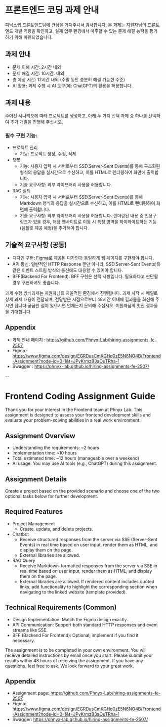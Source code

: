 # 프론트엔드 코딩 과제 안내
피닉스랩 프론트엔드팀에 관심을 가져주셔서 감사합니다. 본 과제는 지원자님의 프론트엔드 개발 역량을 확인하고, 실제 업무 환경에서 마주할 수 있는 문제 해결 능력을 평가하기 위해 마련되었습니다.
## 과제 안내
- 문제 이해 시간: 2시간 내외
- 문제 해결 시간: 10시간. 내외
- 총 예상 시간: 12시간 내외 (주말 동안 충분히 해결 가능한 수준)
- AI 활용: 과제 수행 시 AI 도구(예: ChatGPT)의 활용을 허용합니다.
## 과제 내용
주어진 시나리오에 따라 프로젝트를 생성하고, 아래 두 가지 선택 과제 중 하나를 선택하여 추가 개발을 진행해 주십시오.
### 필수 구현 기능:
- 프로젝트 관리
  - 기능: 프로젝트 생성, 수정, 삭제
- 챗봇
  - 기능: 사용자 입력 시 서버로부터 SSE(Server-Sent Events)를 통해 구조화된 형식의 응답을 실시간으로 수신하고, 이를 HTML로 렌더링하여 화면에 출력합니다.
  - 기술 요구사항: 외부 라이브러리 사용을 허용합니다.
- RAG 질의
  - 기능: 사용자 입력 시 서버로부터 SSE(Server-Sent Events)를 통해 Markdown 형식의 응답을 실시간으로 수신하고, 이를 HTML로 렌더링하여 화면에 출력합니다.
  - 기술 요구사항: 외부 라이브러리 사용을 허용합니다. 렌더링된 내용 중 인용구 링크가 있을 경우, 해당 웹사이트로 이동 시 특정 영역을 하이라이트하는 기능(템플릿 제공 예정)을 추가해야 합니다.
## 기술적 요구사항 (공통)
- 디자인 구현: Figma로 제공된 디자인과 동일하게 웹 페이지를 구현해야 합니다.
- API 통신: 일반적인 HTTP Response 뿐만 아니라, SSE(Server-Sent Events)와 같은 이벤트 스트림 방식의 통신에도 대응할 수 있어야 합니다.
- BFF(Backend For Frontend): BFF 구현은 선택 사항입니다. 필요하다고 판단될 경우 구현하셔도 좋습니다.
  
과제 수행 방식과제는 지원자님의 자율적인 환경에서 진행됩니다. 과제 시작 시 메일로 상세 과제 내용이 전달되며, 전달받은 시점으로부터 48시간 이내에 결과물을 회신해 주시면 됩니다.궁금한 점이 있으시면 언제든지 문의해 주십시오. 지원자님의 멋진 결과물을 기대합니다.

## Appendix
- 과제 안내 페이지 : https://github.com/Phnyx-Lab/hiring-assignments-fe-2507
- Figma : https://www.figma.com/design/EGRDusCmKGHq0zE5N6NO4B/Frontend-Assignment?node-id=0-1&t=JPyKrmzB3aOuTRha-1
- Swagger : https://phnyx-lab.github.io/hiring-assignments-fe-2507/

--

# Frontend Coding Assignment Guide

Thank you for your interest in the Frontend team at Phnyx Lab. This assignment is designed to assess your frontend development skills and evaluate your problem-solving abilities in a real work environment.

## Assignment Overview
- Understanding the requirements: ~2 hours
- Implementation time: ~10 hours
- Total estimated time: ~12 hours (manageable over a weekend)
- AI usage: You may use AI tools (e.g., ChatGPT) during this assignment.

## Assignment Details

Create a project based on the provided scenario and choose one of the two optional tasks below for further development.

## Required Features
- Project Management
  - Create, update, and delete projects.
- Chatbot
  - Receive structured responses from the server via SSE (Server-Sent Events) in real time based on user input, render them as HTML, and display them on the page.
  - External libraries are allowed.
- RAG Query
  - Receive Markdown-formatted responses from the server via SSE in real time based on user input, render them as HTML, and display them on the page.
  - External libraries are allowed. If rendered content includes quoted links, add functionality to highlight the corresponding section when navigating to the linked website (template provided).

## Technical Requirements (Common)
- Design Implementation: Match the Figma design exactly.
- API Communication: Support both standard HTTP responses and event streams like SSE.
- BFF (Backend For Frontend): Optional; implement if you find it necessary.

The assignment is to be completed in your own environment. You will receive detailed instructions by email once you start. Please submit your results within 48 hours of receiving the assignment. If you have any questions, feel free to ask. We look forward to your great work.

## Appendix
- Assignment page: https://github.com/Phnyx-Lab/hiring-assignments-fe-2507
- Figma: https://www.figma.com/design/EGRDusCmKGHq0zE5N6NO4B/Frontend-Assignment?node-id=0-1&t=JPyKrmzB3aOuTRha-1
- Swagger: https://phnyx-lab.github.io/hiring-assignments-fe-2507/
